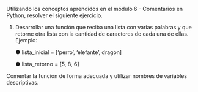 Utilizando los conceptos aprendidos en el módulo 6 - Comentarios en
Python, resolver el siguiente ejercicio.

1. Desarrollar una función que reciba una lista con varias palabras y que
retorne otra lista con la cantidad de caracteres de cada una de ellas.
Ejemplo:

    ● lista_inicial = [‘perro’, ‘elefante’, dragón]
    
    ● lista_retorno = [5, 8, 6]

Comentar la función de forma adecuada y utilizar nombres de
variables descriptivas.
